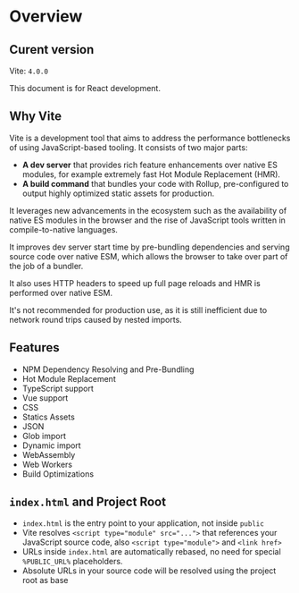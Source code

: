 # Overview

## Curent version

Vite: `4.0.0`

This document is for React development.

## Why Vite

Vite is a development tool that aims to address the performance bottlenecks of using JavaScript-based tooling. It consists of two major parts:

- **A dev server** that provides rich feature enhancements over native ES modules, for example extremely fast Hot Module Replacement (HMR).
- **A build command** that bundles your code with Rollup, pre-configured to output highly optimized static assets for production.

It leverages new advancements in the ecosystem such as the availability of native ES modules in the browser and the rise of JavaScript tools written in compile-to-native languages.

It improves dev server start time by pre-bundling dependencies and serving source code over native ESM, which allows the browser to take over part of the job of a bundler.

It also uses HTTP headers to speed up full page reloads and HMR is performed over native ESM.

It's not recommended for production use, as it is still inefficient due to network round trips caused by nested imports.


## Features

- NPM Dependency Resolving and Pre-Bundling
- Hot Module Replacement
- TypeScript support
- Vue support
- CSS
- Statics Assets
- JSON
- Glob import
- Dynamic import
- WebAssembly
- Web Workers
- Build Optimizations


## `index.html` and Project Root

- `index.html` is the entry point to your application, not inside `public`
- Vite resolves `<script type="module" src="...">` that references your JavaScript source code, also `<script type="module">` and `<link href>`
- URLs inside `index.html` are automatically rebased, no need for special `%PUBLIC_URL%` placeholders.
- Absolute URLs in your source code will be resolved using the project root as base
